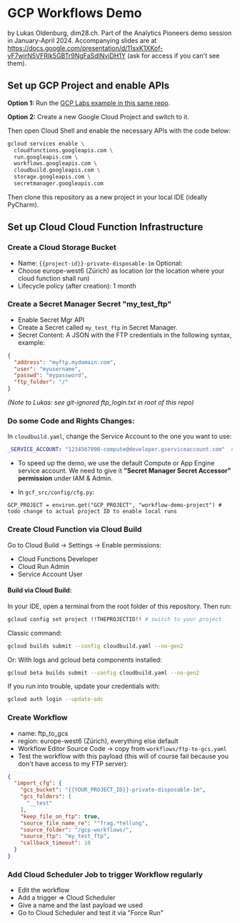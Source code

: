 # GCP Workflows Demo

by Lukas Oldenburg, dim28.ch. Part of the Analytics Pioneers demo session in January-April 2024.
Accompanying slides are at https://docs.google.com/presentation/d/11sxK1XKof-yF7wjrN5VFRlk5GBTr9NgFaSdINvjDH1Y (ask for
access if you can't see them).

## Set up GCP Project and enable APIs

**Option 1:**
Run
the [GCP Labs example in this same repo](https://github.com/loldenburg/gcp-workflows-demo/blob/master/gcp-labs-example.md).

**Option 2:**
Create a new Google Cloud Project and switch to it.

Then open Cloud Shell and enable the necessary APIs with the code below:

```bash
gcloud services enable \
  cloudfunctions.googleapis.com \
  run.googleapis.com \
  workflows.googleapis.com \
  cloudbuild.googleapis.com \
  storage.googleapis.com \
  secretmanager.googleapis.com
```

Then clone this repository as a new project in your local IDE (ideally PyCharm).

## Set up Cloud Cloud Function Infrastructure

### Create a Cloud Storage Bucket

- Name: `{{project-id}}-private-disposable-1m`
  Optional:
- Choose europe-west6 (Zürich) as location (or the location where your cloud function shall run)
- Lifecycle policy (after creation): 1 month

### Create a Secret Manager Secret "my_test_ftp"

- Enable Secret Mgr API
- Create a Secret called `my_test_ftp` in Secret Manager.
- Secret Content: A JSON with the FTP credentials in the following syntax, example:

```json
{
  "address": "myftp.mydomain.com",
  "user": "myusername",
  "passwd": "mypassword",
  "ftp_folder": "/"
}
```

_(Note to Lukas: see git-ignored ftp_login.txt in root of this repo)_

### Do some Code and Rights Changes:

In `cloudbuild.yaml`, change the Service Account to the one you want to use:

```yaml
_SERVICE_ACCOUNT: "1234567890-compute@developer.gserviceaccount.com"  # todo change to the actually intended account
```

- To speed up the demo, we use the default Compute or App Engine service account. We need to give it **"Secret Manager
  Secret Accessor"
  permission** under IAM & Admin.

- In `gcf_src/config/cfg.py`:

```
GCP_PROJECT = environ.get("GCP_PROJECT", "workflow-demo-project") # todo change to actual project ID to enable local runs
```

### Create Cloud Function via Cloud Build

Go to Cloud Build -> Settings -> Enable permissions:

- Cloud Functions Developer
- Cloud Run Admin
- Service Account User

#### Build via Cloud Build:

In your IDE, open a terminal from the root folder of this repository. Then run:

```bash
gcloud config set project !!THEPROJECTID!! # switch to your project
```

Classic command:

```bash
gcloud builds submit --config cloudbuild.yaml --no-gen2 
```

Or: With logs and gcloud beta components installed:

```bash
gcloud beta builds submit --config cloudbuild.yaml --no-gen2 
```

If you run into trouble, update your credentials with:

```bash
gcloud auth login --update-adc
```

### Create Workflow

- name: ftp_to_gcs
- region: europe-west6 (Zürich), everything else default
- Workflow Editor Source Code -> copy from `workflows/ftp-to-gcs.yaml`
- Test the workflow with this payload (this will of course fail because you don't have access to my FTP server):

```json
{
  "import_cfg": {
    "gcs_bucket": "{{YOUR_PROJECT_ID}}-private-disposable-1m",
    "gcs_folders": [
      "__test"
    ],
    "keep_file_on_ftp": true,
    "source_file_name_re": "^frag.*tellung",
    "source_folder": "/gcp-workflows/",
    "source_ftp": "my_test_ftp",
    "callback_timeout": 10
  }
}
```

### Add Cloud Scheduler Job to trigger Workflow regularly

- Edit the workflow
- Add a trigger => Cloud Scheduler
- Give a name and the last payload we used
- Go to Cloud Scheduler and test it via "Force Run"
